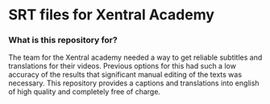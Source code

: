 # SRT files for Xentral Academy

### What is this repository for?

The team for the Xentral academy needed a way to get reliable subtitles and translations for their videos.
Previous options for this had such a low accuracy of the results that significant manual editing of the texts was necessary.
This repository provides a captions and translations into english of high quality and completely free of charge.
